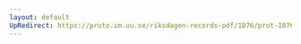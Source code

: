 ```yaml
---
layout: default
UpRedirect: https://pruto.im.uu.se/riksdagen-records-pdf/1876/prot-1876--ak--021/prot-1876--ak--021_021.pdf
---
```


